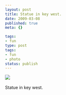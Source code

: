 ```yaml
---
layout: post
title: Statue in key west.
date: 2009-03-08
published: true
meta: {}

tags:
- fun
type: post
tags:
- fun
- photo
status: publish
---
```

![](http://media.eick.us/2011/05/4Lbi8pbnEktognshhbcrxHNVo1_500.jpg)<br /><br />Statue in key west.
